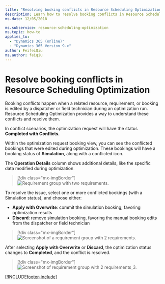 ```yaml
---
title: "Resolving booking conflicts in Resource Scheduling Optimization for Dynamics 365 | MicrosoftDocs"
description: Learn how to resolve booking conflicts in Resource Scheduling Optimization for Dynamics 365
ms.date: 12/05/2018

ms.subservice: resource-scheduling-optimization
ms.topic: how-to
applies_to: 
  - "Dynamics 365 (online)"
  - "Dynamics 365 Version 9.x"
author: FeifeiQiu
ms.author: feiqiu
---
```


# Resolve booking conflicts in Resource Scheduling Optimization

Booking conflicts happen when a related resource, requirement, or booking is edited by a dispatcher or field technician during an optimization run. Resource Scheduling Optimization provides a way to understand these conflicts and resolve them.

In conflict scenarios, the optimization request will have the status **Completed with Conflicts**.

Within the optimization request booking view, you can see the conflicted bookings that were edited during optimization. These bookings will have a booking status of **Simulation**, along with a conflicted icon.

The **Operation Details** column shows additional details, like the specific data modified during optimization.

> [!div class="mx-imgBorder"]
> ![Requirement group with two requirements.](./media/scheduling-rso-3-0-booking-conflict.png)

To resolve the issue, select one or more conflicted bookings (with a Simulation status), and choose either:

- **Apply with Overwrite**: commit the simulation booking, favoring optimization results
- **Discard**: remove simulation booking, favoring the manual booking edits from the dispatcher or field technician

> [!div class="mx-imgBorder"]
> ![Screenshot of a requirement group with 2 requirements.](./media/scheduling-rso-3-0-booking-conflict-override.png)

After selecting **Apply with Overwrite** or **Discard**, the optimization status changes to **Completed**, and the conflict is resolved.

> [!div class="mx-imgBorder"]
> ![Screenshot of requirement group with 2 requirements_3.](./media/scheduling-rso-3-0-booking-conflict2.png)

[!INCLUDE[footer-include](../includes/footer-banner.md)]

